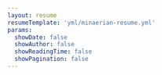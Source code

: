 ```yaml
---
layout: resume
resumeTemplate: 'yml/minaerian-resume.yml'
params:
  showDate: false
  showAuthor: false
  showReadingTime: false
  showPagination: false
---
```

